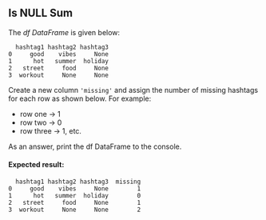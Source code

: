## Is NULL Sum

The *df DataFrame* is given below:
```
  hashtag1 hashtag2 hashtag3
0     good    vibes     None
1      hot   summer  holiday
2   street     food     None
3  workout     None     None
```
Create a new column `'missing'` and assign the number of missing hashtags for each row as shown below. For example:

* row one -> 1
* row two -> 0
* row three -> 1, etc.

As an answer, print the df DataFrame to the console.

#### Expected result:
```
  hashtag1 hashtag2 hashtag3  missing
0     good    vibes     None        1
1      hot   summer  holiday        0
2   street     food     None        1
3  workout     None     None        2
```